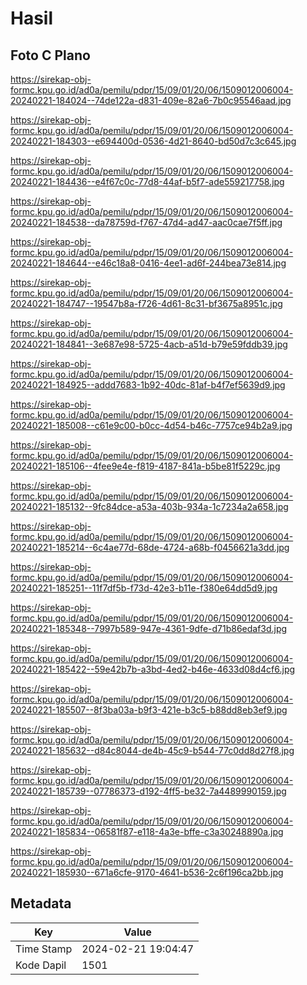 # Hasil

## Foto C Plano

https://sirekap-obj-formc.kpu.go.id/ad0a/pemilu/pdpr/15/09/01/20/06/1509012006004-20240221-184024--74de122a-d831-409e-82a6-7b0c95546aad.jpg

https://sirekap-obj-formc.kpu.go.id/ad0a/pemilu/pdpr/15/09/01/20/06/1509012006004-20240221-184303--e694400d-0536-4d21-8640-bd50d7c3c645.jpg

https://sirekap-obj-formc.kpu.go.id/ad0a/pemilu/pdpr/15/09/01/20/06/1509012006004-20240221-184436--e4f67c0c-77d8-44af-b5f7-ade559217758.jpg

https://sirekap-obj-formc.kpu.go.id/ad0a/pemilu/pdpr/15/09/01/20/06/1509012006004-20240221-184538--da78759d-f767-47d4-ad47-aac0cae7f5ff.jpg

https://sirekap-obj-formc.kpu.go.id/ad0a/pemilu/pdpr/15/09/01/20/06/1509012006004-20240221-184644--e46c18a8-0416-4ee1-ad6f-244bea73e814.jpg

https://sirekap-obj-formc.kpu.go.id/ad0a/pemilu/pdpr/15/09/01/20/06/1509012006004-20240221-184747--19547b8a-f726-4d61-8c31-bf3675a8951c.jpg

https://sirekap-obj-formc.kpu.go.id/ad0a/pemilu/pdpr/15/09/01/20/06/1509012006004-20240221-184841--3e687e98-5725-4acb-a51d-b79e59fddb39.jpg

https://sirekap-obj-formc.kpu.go.id/ad0a/pemilu/pdpr/15/09/01/20/06/1509012006004-20240221-184925--addd7683-1b92-40dc-81af-b4f7ef5639d9.jpg

https://sirekap-obj-formc.kpu.go.id/ad0a/pemilu/pdpr/15/09/01/20/06/1509012006004-20240221-185008--c61e9c00-b0cc-4d54-b46c-7757ce94b2a9.jpg

https://sirekap-obj-formc.kpu.go.id/ad0a/pemilu/pdpr/15/09/01/20/06/1509012006004-20240221-185106--4fee9e4e-f819-4187-841a-b5be81f5229c.jpg

https://sirekap-obj-formc.kpu.go.id/ad0a/pemilu/pdpr/15/09/01/20/06/1509012006004-20240221-185132--9fc84dce-a53a-403b-934a-1c7234a2a658.jpg

https://sirekap-obj-formc.kpu.go.id/ad0a/pemilu/pdpr/15/09/01/20/06/1509012006004-20240221-185214--6c4ae77d-68de-4724-a68b-f0456621a3dd.jpg

https://sirekap-obj-formc.kpu.go.id/ad0a/pemilu/pdpr/15/09/01/20/06/1509012006004-20240221-185251--11f7df5b-f73d-42e3-b11e-f380e64dd5d9.jpg

https://sirekap-obj-formc.kpu.go.id/ad0a/pemilu/pdpr/15/09/01/20/06/1509012006004-20240221-185348--7997b589-947e-4361-9dfe-d71b86edaf3d.jpg

https://sirekap-obj-formc.kpu.go.id/ad0a/pemilu/pdpr/15/09/01/20/06/1509012006004-20240221-185422--59e42b7b-a3bd-4ed2-b46e-4633d08d4cf6.jpg

https://sirekap-obj-formc.kpu.go.id/ad0a/pemilu/pdpr/15/09/01/20/06/1509012006004-20240221-185507--8f3ba03a-b9f3-421e-b3c5-b88dd8eb3ef9.jpg

https://sirekap-obj-formc.kpu.go.id/ad0a/pemilu/pdpr/15/09/01/20/06/1509012006004-20240221-185632--d84c8044-de4b-45c9-b544-77c0dd8d27f8.jpg

https://sirekap-obj-formc.kpu.go.id/ad0a/pemilu/pdpr/15/09/01/20/06/1509012006004-20240221-185739--07786373-d192-4ff5-be32-7a4489990159.jpg

https://sirekap-obj-formc.kpu.go.id/ad0a/pemilu/pdpr/15/09/01/20/06/1509012006004-20240221-185834--06581f87-e118-4a3e-bffe-c3a30248890a.jpg

https://sirekap-obj-formc.kpu.go.id/ad0a/pemilu/pdpr/15/09/01/20/06/1509012006004-20240221-185930--671a6cfe-9170-4641-b536-2c6f196ca2bb.jpg


## Metadata

| Key        | Value               |
| ---------- | ------------------- |
| Time Stamp | 2024-02-21 19:04:47 |
| Kode Dapil | 1501                |



